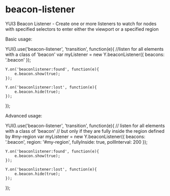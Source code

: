 beacon-listener
===============

YUI3 Beacon Listener - Create one or more listeners to watch for nodes with specified selectors to enter either the viewport or a specified region

Basic usage:

YUI().use('beacon-listener', 'transition', function(e){
	//listen for all elements with a class of 'beacon'
	var myListener = new Y.beaconListener({
		beacons: '.beacon'
	});
	
	Y.on('beaconlistener:found', function(e){
		e.beacon.show(true);
	});
	
	Y.on('beaconlistener:lost', function(e){
		e.beacon.hide(true);
	});
});

Advanced usage:

YUI().use('beacon-listener', 'transition', function(e){
	// listen for all elements with a class of 'beacon'
	// but only if they are fully inside the region defined by #my-region
	var myListener = new Y.beaconListener({
		beacons: '.beacon',
		region: '#my-region',
		fullyInside: true,
		pollInterval: 200
	});
	
	Y.on('beaconlistener:found', function(e){
		e.beacon.show(true);
	});
	
	Y.on('beaconlistener:lost', function(e){
		e.beacon.hide(true);
	});
});


